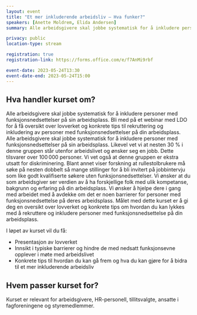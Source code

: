 ```yaml
---
layout: event
title: "Et mer inkluderende arbeidsliv – Hva funker?"
speakers: [Anette Moldrem, Elida Andersen]
summary: Alle arbeidsgivere skal jobbe systematisk for å inkludere personer med funksjonsnedsettelser på sin arbeidsplass.

privacy: public
location-type: stream

registration: true
registration-link: https://forms.office.com/e/f7AnMi9rbf

event-date: 2023-05-24T13:30
event-date-end: 2023-05-24T15:00
---
```

## Hva handler kurset om?
Alle arbeidsgivere skal jobbe systematisk for å inkludere personer med funksjonsnedsettelser på sin arbeidsplass. 
Bli med på et webinar med LDO for å få oversikt over lovverket og konkrete tips til rekruttering og inkludering av personer med funksjonsnedsettelser på din arbeidsplass.
Alle arbeidsgivere skal jobbe systematisk for å inkludere personer med funksjonsnedsettelser på sin arbeidsplass. Likevel vet vi at nesten 30 % i denne gruppen står utenfor arbeidslivet og ønsker seg en jobb. Dette tilsvarer over 100 000 personer. Vi vet også at denne gruppen er ekstra utsatt for diskriminering. Blant annet viser forskning at rullestolbrukere må søke på nesten dobbelt så mange stillinger for å bli invitert på jobbintervju som like godt kvalifiserte søkere uten funksjonsnedsettelser.
Vi ønsker at du som arbeidsgiver ser verdien av å ha forskjellige folk med ulik kompetanse, bakgrunn og erfaring på din arbeidsplass. Vi ønsker å hjelpe dere i gang med arbeidet med å avdekke om det er noen barrierer for personer med funksjonsnedsettelse på deres arbeidsplass.
Målet med dette kurset er å gi deg en oversikt over lovverket og konkrete tips om hvordan du kan lykkes med å rekruttere og inkludere personer med funksjonsnedsettelse på din arbeidsplass. 
 
I løpet av kurset vil du få:
- Presentasjon av lovverket
- Innsikt i typiske barrierer og hindre de med nedsatt funksjonsevne opplever i møte med arbeidslivet
- Konkrete tips til hvordan du kan gå frem og hva du kan gjøre for å bidra til et mer inkluderende arbeidsliv

## Hvem passer kurset for?
Kurset er relevant for arbeidsgivere, HR-personell, tillitsvalgte, ansatte i fagforeningene og styremedlemmer.
